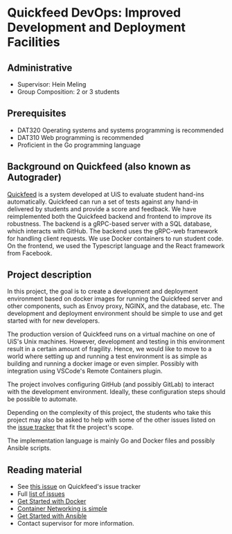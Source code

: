 # Quickfeed DevOps: Improved Development and Deployment Facilities

## Administrative

- Supervisor: Hein Meling
- Group Composition: 2 or 3 students

## Prerequisites

- DAT320 Operating systems and systems programming is recommended
- DAT310 Web programming is recommended
- Proficient in the Go programming language

## Background on Quickfeed (also known as Autograder)

[Quickfeed][1] is a system developed at UiS to evaluate student hand-ins automatically.
Quickfeed can run a set of tests against any hand-in delivered by students and provide a score and feedback.
We have reimplemented both the Quickfeed backend and frontend to improve its robustness.
The backend is a gRPC-based server with a SQL database, which interacts with GitHub.
The backend uses the gRPC-web framework for handling client requests.
We use Docker containers to run student code.
On the frontend, we used the Typescript language and the React framework from Facebook.

## Project description

In this project, the goal is to create a development and deployment environment based on docker images for running the Quickfeed server and other components, such as Envoy proxy, NGINX, and the database, etc.
The development and deployment environment should be simple to use and get started with for new developers.

The production version of Quickfeed runs on a virtual machine on one of UiS's Unix machines.
However, development and testing in this environment result in a certain amount of fragility.
Hence, we would like to move to a world where setting up and running a test environment is as simple as building and running a docker image or even simpler.
Possibly with integration using VSCode's Remote Containers plugin.

The project involves configuring GitHub (and possibly GitLab) to interact with the development environment.
Ideally, these configuration steps should be possible to automate.

Depending on the complexity of this project, the students who take this project may also be asked to help with some of the other issues listed on the [issue tracker][2] that fit the project's scope.

The implementation language is mainly Go and Docker files and possibly Ansible scripts.

## Reading material

- See [this issue](https://github.com/autograde/quickfeed/issues/360) on Quickfeed's issue tracker
- Full [list of issues](https://github.com/autograde/quickfeed/issues)
- [Get Started with Docker](https://www.docker.com/get-started)
- [Container Networking is simple](https://iximiuz.com/en/posts/container-networking-is-simple/)
- [Get Started with Ansible](https://www.ansible.com/resources/get-started)
- Contact supervisor for more information.

[1]: https://github.com/autograde/quickfeed
[2]: https://github.com/autograde/quickfeed/issues
